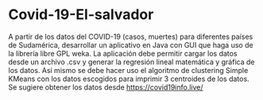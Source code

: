 # Covid-19-El-salvador
A partir de los datos del COVID-19 (casos, muertes) para diferentes países de Sudamérica, desarrollar un aplicativo en Java con GUI que haga uso de la librería libre GPL weka. La aplicación debe permitir cargar los datos desde un archivo .csv y generar la regresión lineal matemática y gráfica de los datos. Así mismo se debe hacer uso el algoritmo de clustering Simple KMeans con los datos escogidos para imprimir 3 centroides de los datos. Se sugiere obtener los datos desde https://covid19info.live/
